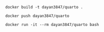 ````shell
docker build -t dayan3847/quarto .
````

````shell
docker push dayan3847/quarto
````

````shell
docker run -it --rm dayan3847/quarto bash
````